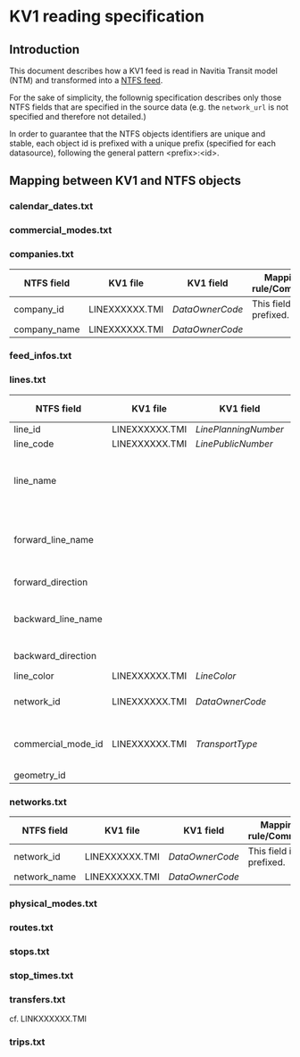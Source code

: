 # KV1 reading specification
## Introduction
This document describes how a KV1 feed is read in Navitia Transit model (NTM) and transformed into a [NTFS feed](https://github.com/CanalTP/navitia/blob/dev/documentation/ntfs/ntfs_fr.md).

For the sake of simplicity, the follownig specification describes only those NTFS fields that are specified in the source data (e.g. the `network_url` is not specified and therefore not detailed.)

In order to guarantee that the NTFS objects identifiers are unique and stable, each object id is prefixed with a unique prefix (specified for each datasource), following the general pattern \<prefix>:\<id>.

## Mapping between KV1 and NTFS objects
### calendar_dates.txt
### commercial_modes.txt
### companies.txt
NTFS field | KV1 file | KV1 field | Mapping rule/Comment
--- | --- | --- | ---
company_id | LINEXXXXXX.TMI | *DataOwnerCode* | This field is prefixed.
company_name | LINEXXXXXX.TMI | *DataOwnerCode* | 

### feed_infos.txt
### lines.txt
NTFS field | KV1 file | KV1 field | Mapping rule/Comment
--- | --- | --- | ---
line_id | LINEXXXXXX.TMI | *LinePlanningNumber* | This field is prefixed.
line_code | LINEXXXXXX.TMI | *LinePublicNumber* | 
line_name |  |  | Name to be derived from the line origin-destination. See the mapping rule below. +++
forward_line_name |  |  | Name to be derived from the line destination. See the mapping rule below. ++++
forward_direction |  |  | Last stop (forward direction) +++
backward_line_name |  |  | Name to be derived from the line origin. See the mapping rule below. +++
backward_direction |  |  | Last stop (backward direction) +++
line_color | LINEXXXXXX.TMI | *LineColor* | 
network_id | LINEXXXXXX.TMI | *DataOwnerCode* | This field is prefixed. Link to the file [networks.txt](#networkstxt).
commercial_mode_id | LINEXXXXXX.TMI | *TransportType* | This field is not prefixed. Link to the file [commercial_modes.txt](#comercialmodestxt).
geometry_id |  |  | ???

### networks.txt
NTFS field | KV1 file | KV1 field | Mapping rule/Comment
--- | --- | --- | ---
network_id | LINEXXXXXX.TMI | *DataOwnerCode* | This field is prefixed.
network_name | LINEXXXXXX.TMI | *DataOwnerCode* | 

### physical_modes.txt
### routes.txt
### stops.txt
### stop_times.txt
### transfers.txt
cf. LINKXXXXXX.TMI 
### trips.txt
